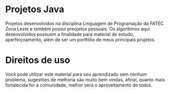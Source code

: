 # Projetos Java
Projetos desenvolvidos na disciplina Linguagem de Programação da FATEC Zona Leste e também possui preojetos pessoais. Os algorítimos aqui desenvolvidos possuem a finalidade para material de estudo, aperfeiçoamento, além de ser um portfólio de meus principais projetos.

# Direitos de uso
Você pode utilizar este material para seu aprendizado sem nenhum problema, sugestões de melhoria são muito bem vindas, 
afinal, quanto mais fortalecida for a comunidade, melhor será o aproveitamento de todos.
